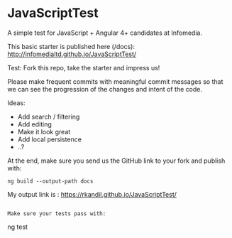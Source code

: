 # JavaScriptTest
A simple test for JavaScript + Angular 4+ candidates at Infomedia.

This basic starter is published here (/docs):
http://infomedialtd.github.io/JavaScriptTest/

Test:
Fork this repo, take the starter and impress us!

Please make frequent commits with meaningful commit messages so that we can see the progression of the changes and intent of the code.

Ideas: 
- Add search / filtering
- Add editing
- Make it look great
- Add local persistence 
- ..?

At the end, make sure you send us the GitHub link to your fork and publish with:

```
ng build --output-path docs
```
My output link is : https://rkandil.github.io/JavaScriptTest/

```

Make sure your tests pass with:

```
ng test
```

